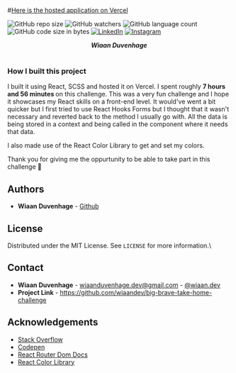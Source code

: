 #[Here is the hosted application on Vercel](https://big-brave-take-home-challenge.vercel.app/)
<br />

![GitHub repo size](https://img.shields.io/github/repo-size/wiaandev/big-brave-take-home-challenge?color=yellow)
![GitHub watchers](https://img.shields.io/github/watchers/wiaandev/big-brave-take-home-challenge?color=blue)
![GitHub language count](https://img.shields.io/github/languages/count/wiaandev/big-brave-take-home-challenge?color=aquamarine)
![GitHub code size in bytes](https://img.shields.io/github/languages/code-size/wiaandev/big-brave-take-home-challenge?color=white)
[![LinkedIn][linkedin-shield]][linkedin-url]
[![Instagram][instagram-shield]][instagram-url]

<h5 align="center" style="padding:0;margin:0;">Wiaan Duvenhage</h5>
</br>
<p align="center">

### How I built this project
I built it using React, SCSS and hosted it on Vercel. I spent roughly <b>7 hours and 56 minutes </b> on this challenge. This was a very fun challenge and I hope it showcases my React skills on a front-end level. It would've went a bit quicker but I first tried to use React Hooks Forms but I thought that it wasn't necessary and reverted back to the method I usually go with. All the data is being stored in a context and being called in the component where it needs that data.

I also made use of the React Color Library to get and set my colors.

Thank you for giving me the oppurtunity to be able to take part in this challenge 💫


<!-- AUTHORS -->

## Authors

- **Wiaan Duvenhage** - [Github](https://github.com/wiaandev)

<!-- LICENSE -->

## License

Distributed under the MIT License. See `LICENSE` for more information.\

<!-- LICENSE -->

## Contact

- **Wiaan Duvenhage** - [wiaanduvenhage.dev@gmail.com](mailto:wiaanduvenhage.dev@gmail.com) - [@wiaan.dev](https://www.instagram.com/wiaan.dev/)
- **Project Link** - https://github.com/wiaandev/big-brave-take-home-challenge

<!-- ACKNOWLEDGEMENTS -->

## Acknowledgements

<!-- all resources that you used and Acknowledgements here -->
<!-- TODO Change this -->

- [Stack Overflow](https://stackoverflow.com/)
- [Codepen](https://codepen.io/)
- [React Router Dom Docs](https://reactrouter.com/en/main)
- [React Color Library](https://www.npmjs.com/package/react-color)

[image1]: assets/readme-assets/about-project.jpg
[image2]: assets/readme-assets/login-signup.jpg
[image3]: assets/readme-assets/competitions.jpg
[image4]: assets/readme-assets/pets.jpg
[image5]: assets/readme-assets/competition.jpg
[image6]: assets/readme-assets/vote.jpg
[image7]: assets/readme-assets/leaderboard.jpg
[image8]: assets/readme-assets/wireframes.png
[image9]: assets/readme-assets/database.png
[image10]: assets/readme-assets/user-flow.png
[image11]: Images/mockup2.jpg
[image12]: Images/mockup3.jpg
[image13]: Images/mockup4.jpg
[linkedin-shield]: https://img.shields.io/badge/-LinkedIn-black.svg?style=flat-square&logo=linkedin&colorB=555
[linkedin-url]: https://www.linkedin.com/in/wiaan-duvenhage-95118823a/
[instagram-shield]: https://img.shields.io/badge/-Instagram-black.svg?style=flat-square&logo=instagram&colorB=555
[instagram-url]: https://www.instagram.com/wiaan.dev/

